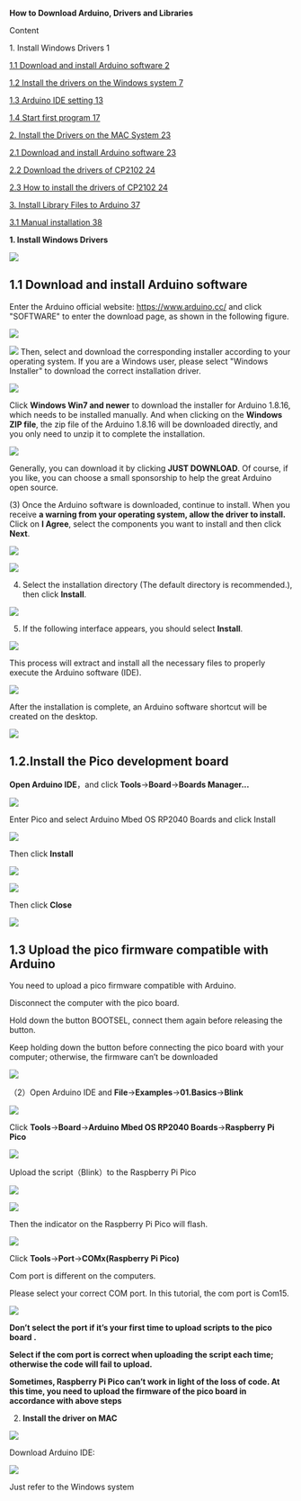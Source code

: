 **How to Download Arduino, Drivers and Libraries**

Content

1\. Install Windows Drivers 1

[1.1 Download and install Arduino software 2](\\l)

[1.2 Install the drivers on the Windows system 7](\\l)

[1.3 Arduino IDE setting 13](\\l)

[1.4 Start first program 17](\\l)

[2. Install the Drivers on the MAC System 23](\\l)

[2.1 Download and install Arduino software 23](\\l)

[2.2 Download the drivers of CP2102 24](\\l)

[2.3 How to install the drivers of CP2102 24](\\l)

[3. Install Library Files to Arduino 37](\\l)

[3.1 Manual installation 38](\\l)

**1. Install Windows Drivers**

![](/media/6cf6312dc7c7db27794b54d58a8bf80c.png)

## 1.1 Download and install Arduino software

Enter the Arduino official website:
[<span class="underline">https://www.arduino.cc/</span>](https://www.arduino.cc/)
and click "SOFTWARE" to enter the download page, as shown in the
following figure.

![](/media/bfe8c9e405c71123dee7921eddff86d3.png)

![](/media/7250961db41ba42e4b881d77bd76a319.png) Then, select and download the corresponding
installer according to your operating system. If you are a Windows user,
please select "Windows Installer" to download the correct installation
driver.

![](/media/894116c5cf0023dd9720946cfb441790.png)

Click **Windows Win7 and newer** to download the installer for Arduino
1.8.16, which needs to be installed manually. And when clicking on the
**Windows ZIP file**, the zip file of the Arduino 1.8.16 will be
downloaded directly, and you only need to unzip it to complete the
installation.

![](/media/a983a2f2eceb968afbff8ba0f0376240.png)

Generally, you can download it by clicking **JUST DOWNLOAD**. Of course,
if you like, you can choose a small sponsorship to help the great
Arduino open source.

(3) Once the Arduino software is downloaded, continue to install. When
you receive **a warning from your operating system, allow the driver to
install.** Click on **I Agree**, select the components you want to
install and then click **Next**.

![](/media/00e334d3c756a2495da6f0d1b2db680a.png)

![](/media/de541d90a1cda992ad8e3f0cbaf95f94.png)

4)  Select the installation directory (The default directory is
    recommended.), then click **Install**.

![](/media/7da9aca1e8432c59372e7c7ab2574bd9.png)

5)  If the following interface appears, you should select **Install**.

![](/media/85b29de2aa791ecc77280ccde91e53c5.png)

This process will extract and install all the necessary files to
properly execute the Arduino software (IDE).

![](/media/739c41701fbcab202f0e587f534bad30.png)

After the installation is complete, an Arduino software shortcut will be
created on the desktop.

![](/media/d28223c55a30f949760779720fe4ec24.png)

## 1.2.Install the Pico development board

**Open Arduino IDE**，and click **Tools**→**Board**→**Boards Manager...**

![](/media/cc974af6f0b434a21d56bb0a00c8594e.png)

Enter Pico and select Arduino Mbed OS RP2040 Boards and click Install

![](/media/f28ae2a19124bca76f70c3d5cbe1cbec.png)

Then click **Install**

![](/media/32b8ade56a0e1da272a17abbfd5da41f.png)

![](/media/36e0d1363908ff71cecbdee4b9e4e421.png)

Then click **Close**

![](/media/2c0d5af2d55f5796444cc6349585e920.png)

## 1.3 Upload the pico firmware compatible with Arduino

You need to upload a pico firmware compatible with Arduino.

Disconnect the computer with the pico board.

Hold down the button BOOTSEL, connect them again before releasing the
button.

Keep holding down the button before connecting the pico board with your
computer; otherwise, the firmware can’t be downloaded

![](/media/33c91d51b2aeb2c943691706354aaad1.png)

（2）Open Arduino IDE and **File**→**Examples**→**01.Basics**→**Blink**

![](/media/0911ade4582bd015f4cd518a5f65253f.png)

Click **Tools**→**Board**→**Arduino Mbed OS RP2040 Boards**→**Raspberry
Pi Pico**

![](/media/b5a2d5b5c4b2adb2a6ced1321aadd709.png)

Upload the script（Blink）to the Raspberry Pi Pico

![](/media/27763aed4103e97b05209c747e53e8ee.png)

![](/media/4a143c3abe363648730e40181a0e2050.png)

Then the indicator on the Raspberry Pi Pico will flash.

![](/media/529c3be102eb7414ac1e5e66fb203b6e.png)

Click **Tools**→**Port**→**COMx(Raspberry Pi Pico)**

Com port is different on the computers.

Please select your correct COM port. In this tutorial, the com port is
Com15.

![](/media/dd5f48649f98d0e8ac5570e83eb7e186.png)

**Don’t select the port if it’s your first time to upload scripts to the
pico board .**

**Select if the com port is correct when uploading the script each time;
otherwise the code will fail to upload.**

**Sometimes, Raspberry Pi Pico can’t work in light of the loss of code.
At this time, you need to upload the firmware of the pico board in
accordance with above steps**

2.  **Install the driver on MAC**

![](/media/a6fc83596009c574d8e29ef383748549.png)

Download Arduino IDE:

![](/media/5d58d3cf67b308423ddb9f286f6cb697.png)

Just refer to the Windows system
